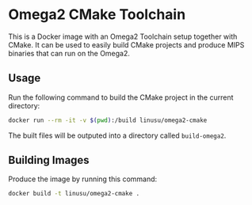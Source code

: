 # Omega2 CMake Toolchain

This is a Docker image with an Omega2 Toolchain setup together with CMake. It can be used to easily build CMake projects and produce MIPS binaries that can run on the Omega2.

## Usage

Run the following command to build the CMake project in the current directory:

```sh
docker run --rm -it -v $(pwd):/build linusu/omega2-cmake
```

The built files will be outputed into a directory called `build-omega2`.

## Building Images

Produce the image by running this command:

```sh
docker build -t linusu/omega2-cmake .
```
